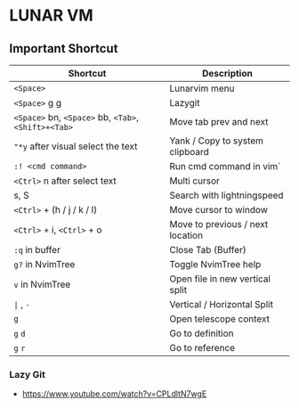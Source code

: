 

# LUNAR VM


## Important Shortcut

| Shortcut                                             | Description                      |
|------------------------------------------------------|----------------------------------|
| `<Space>`                                            | Lunarvim menu                    |
| `<Space>` g g                                        | Lazygit                          |
| `<Space>` bn, `<Space>` bb, `<Tab>`, `<Shift>+<Tab>` | Move tab prev and next           |
| `"*y` after visual select the text                   | Yank / Copy to system clipboard  |
| `:! <cmd command>`                                   | Run cmd command in vim`          |
| `<Ctrl>` n after select text                         | Multi cursor                     |
| s, S                                                 | Search with lightningspeed       |
| `<Ctrl>` + (h / j / k / l)                           | Move cursor to window            |
| `<Ctrl>` + i, `<Ctrl>` + o                           | Move to previous / next location |
| `:q` in buffer                                       | Close Tab (Buffer)               |
| `g?` in NvimTree                                     | Toggle NvimTree help             |
| `v` in NvimTree                                      | Open file in new vertical split  |
| `\|` , `-`                                           | Vertical / Horizontal Split      |
| `g`                                                  | Open telescope context           |
| `g` `d`                                              | Go to definition                 |
| `g` `r`                                              | Go to reference                  |

### Lazy Git

- https://www.youtube.com/watch?v=CPLdltN7wgE


